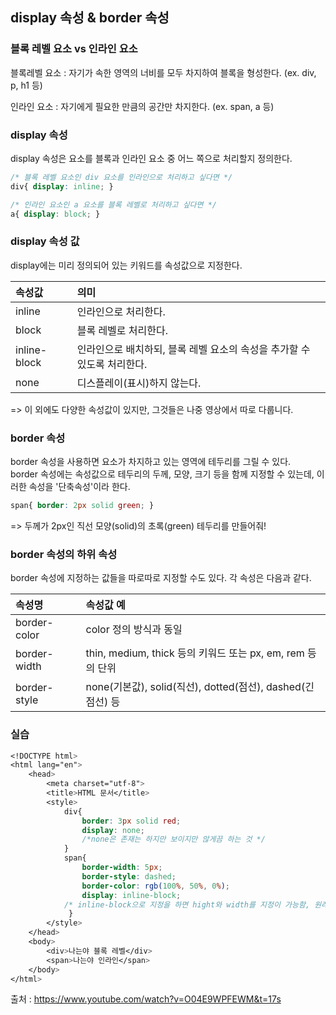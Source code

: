 ## display 속성 & border 속성

### 블록 레벨 요소 vs 인라인 요소
블록레벨 요소 : 자기가 속한 영역의 너비를 모두 차지하여 블록을 형성한다.
(ex. div, p, h1 등)

인라인 요소 : 자기에게 필요한 만큼의 공간만 차지한다.
(ex. span, a 등)

### display 속성
display 속성은 요소를 블록과 인라인 요소 중 어느 쪽으로 처리할지 정의한다.

```css
/* 블록 레벨 요소인 div 요소를 인라인으로 처리하고 싶다면 */
div{ display: inline; }
```

``` css
/* 인라인 요소인 a 요소를 블록 레벨로 처리하고 싶다면 */
a{ display: block; }
```
### display 속성 값
display에는 미리 정의되어 있는 키워드를 속성값으로 지정한다.

| 속성값  | 의미  |
|:----------|:----------|
| inline    | 인라인으로 처리한다.    |
| block    | 블록 레벨로 처리한다.    |
| inline-block    | 인라인으로 배치하되, 블록 레벨 요소의 속성을 추가할 수 있도록 처리한다.    |
| none    | 디스플레이(표시)하지 않는다.    |

=> 이 외에도 다양한 속성값이 있지만, 그것들은 나중 영상에서 따로 다룹니다.

### border 속성
border 속성을 사용하면 요소가 차지하고 있는 영역에 테두리를 그릴 수 있다.  
border 속성에는 속성값으로 테두리의 두께, 모양, 크기 등을 함께 지정할 수 있는데, 이러한 속성을 '단축속성'이라 한다.

``` css
span{ border: 2px solid green; }
```

=> 두께가 2px인 직선 모양(solid)의 초록(green) 테두리를 만들어줘! 

### border 속성의 하위 속성
border 속성에 지정하는 값들을 따로따로 지정할 수도 있다.
각 속성은 다음과 같다.

| 속성명  | 속성값 예  |
|:----------|:----------|
| border-color    | color 정의 방식과 동일    |
| border-width    | thin, medium, thick 등의 키워드 또는 px, em, rem 등의 단위    |
| border-style    | none(기본값), solid(직선), dotted(점선), dashed(긴 점선) 등    |


### 실습
``` css
<!DOCTYPE html>
<html lang="en">
    <head>
        <meta charset="utf-8">
        <title>HTML 문서</title>
        <style>
            div{ 
                border: 3px solid red;
                display: none; 
				/*none은 존재는 하지만 보이지만 않게끔 하는 것 */
            }
            span{
                border-width: 5px;
                border-style: dashed;
                border-color: rgb(100%, 50%, 0%);
                display: inline-block; 
			/* inline-block으로 지정을 하면 hight와 width를 지정이 가능함, 원래 inline은 지정 불가 */
             }
        </style>
    </head>
    <body>
        <div>나는야 블록 레벨</div>
        <span>나는야 인라인</span>
    </body>
</html>
```

출처 : https://www.youtube.com/watch?v=O04E9WPFEWM&t=17s